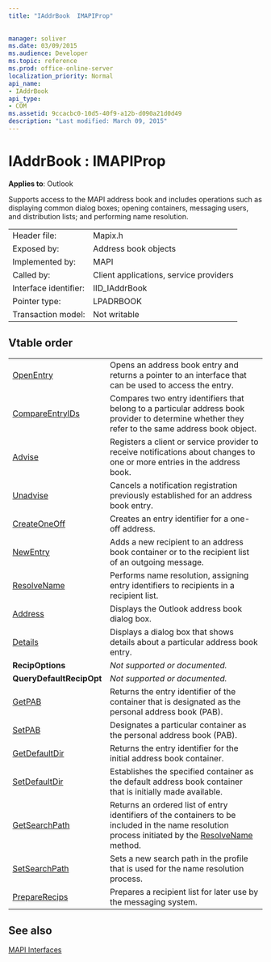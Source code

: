 ```yaml
---
title: "IAddrBook  IMAPIProp"
 
 
manager: soliver
ms.date: 03/09/2015
ms.audience: Developer
ms.topic: reference
ms.prod: office-online-server
localization_priority: Normal
api_name:
- IAddrBook
api_type:
- COM
ms.assetid: 9ccacbc0-10d5-40f9-a12b-d090a21d0d49
description: "Last modified: March 09, 2015"
---
```


# IAddrBook : IMAPIProp

  
  
**Applies to**: Outlook 
  
Supports access to the MAPI address book and includes operations such as displaying common dialog boxes; opening containers, messaging users, and distribution lists; and performing name resolution.
  
|||
|:-----|:-----|
|Header file:  <br/> |Mapix.h  <br/> |
|Exposed by:  <br/> |Address book objects  <br/> |
|Implemented by:  <br/> |MAPI  <br/> |
|Called by:  <br/> |Client applications, service providers  <br/> |
|Interface identifier:  <br/> |IID_IAddrBook  <br/> |
|Pointer type:  <br/> |LPADRBOOK  <br/> |
|Transaction model:  <br/> |Not writable  <br/> |
   
## Vtable order

|||
|:-----|:-----|
|[OpenEntry](iaddrbook-openentry.md) <br/> |Opens an address book entry and returns a pointer to an interface that can be used to access the entry.  <br/> |
|[CompareEntryIDs](iaddrbook-compareentryids.md) <br/> |Compares two entry identifiers that belong to a particular address book provider to determine whether they refer to the same address book object.  <br/> |
|[Advise](iaddrbook-advise.md) <br/> |Registers a client or service provider to receive notifications about changes to one or more entries in the address book.  <br/> |
|[Unadvise](iaddrbook-unadvise.md) <br/> |Cancels a notification registration previously established for an address book entry.  <br/> |
|[CreateOneOff](iaddrbook-createoneoff.md) <br/> |Creates an entry identifier for a one-off address.  <br/> |
|[NewEntry](iaddrbook-newentry.md) <br/> |Adds a new recipient to an address book container or to the recipient list of an outgoing message.  <br/> |
|[ResolveName](iaddrbook-resolvename.md) <br/> |Performs name resolution, assigning entry identifiers to recipients in a recipient list.  <br/> |
|[Address](iaddrbook-address.md) <br/> |Displays the Outlook address book dialog box.  <br/> |
|[Details](iaddrbook-details.md) <br/> |Displays a dialog box that shows details about a particular address book entry.  <br/> |
|**RecipOptions** <br/> | *Not supported or documented.*  <br/> |
|**QueryDefaultRecipOpt** <br/> | *Not supported or documented.*  <br/> |
|[GetPAB](iaddrbook-getpab.md) <br/> |Returns the entry identifier of the container that is designated as the personal address book (PAB).  <br/> |
|[SetPAB](iaddrbook-setpab.md) <br/> |Designates a particular container as the personal address book (PAB).  <br/> |
|[GetDefaultDir](iaddrbook-getdefaultdir.md) <br/> |Returns the entry identifier for the initial address book container.  <br/> |
|[SetDefaultDir](iaddrbook-setdefaultdir.md) <br/> |Establishes the specified container as the default address book container that is initially made available.  <br/> |
|[GetSearchPath](iaddrbook-getsearchpath.md) <br/> |Returns an ordered list of entry identifiers of the containers to be included in the name resolution process initiated by the [ResolveName](iaddrbook-resolvename.md) method.  <br/> |
|[SetSearchPath](iaddrbook-setsearchpath.md) <br/> |Sets a new search path in the profile that is used for the name resolution process.  <br/> |
|[PrepareRecips](iaddrbook-preparerecips.md) <br/> |Prepares a recipient list for later use by the messaging system.  <br/> |
   
## See also



[MAPI Interfaces](mapi-interfaces.md)

